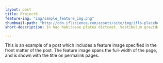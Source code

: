 ```yaml
---
layout: post
title: Project6
feature-img: "img/sample_feature_img.png"
thumbnail-path: "http://cdn.iflscience.com/assets/site/img/ifls-placeholder.png?v=1.2.17"
short-description: In hac habitasse platea dictumst. Vestibulum gravida lacus vitae vulputate consectetur. Maecenas ultricies dapibus mauris, nec pellentesque quam volutpat a. Nullam sit amet gravida dui, eget lacinia arcu. Donec eros urna, posuere ac egestas at, dapibus et nunc. In quis neque facilisis mauris eleifend maximus.

---
```

This is an example of a post which includes a feature image specified in the front matter of the post. The feature image spans the full-width of the page, and is shown with the title on permalink pages.
